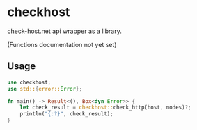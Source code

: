 # checkhost

check-host.net api wrapper as a library.

(Functions documentation not yet set)

## Usage

```rs
use checkhost;
use std::{error::Error};

fn main() -> Result<(), Box<dyn Error>> {
    let check_result = checkhost::check_http(host, nodes)?;
    println("{:?}", check_result);
}
```

